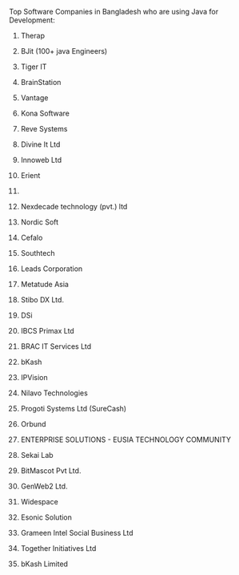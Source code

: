 Top Software Companies in Bangladesh who are using Java for Development:

1. Therap

2. BJit (100+ java Engineers)

3. Tiger IT

4. BrainStation

5. Vantage

6. Kona Software

7. Reve Systems

8. Divine It Ltd

9. Innoweb Ltd

10. Erient

11. 

12. Nexdecade technology (pvt.) ltd

13. Nordic Soft

14. Cefalo

15. Southtech

16. Leads Corporation

17. Metatude Asia

18. Stibo DX Ltd.

19. DSi

20. IBCS Primax Ltd

21. BRAC IT Services Ltd

22. bKash

23. IPVision

24. Nilavo Technologies

25. Progoti Systems Ltd (SureCash)

26. Orbund

27. ENTERPRISE SOLUTIONS - EUSIA TECHNOLOGY COMMUNITY

28. Sekai Lab

29. BitMascot Pvt Ltd.

30. GenWeb2 Ltd.

31. Widespace

32. Esonic Solution

33. Grameen Intel Social Business Ltd

34. Together Initiatives Ltd

35. bKash Limited
